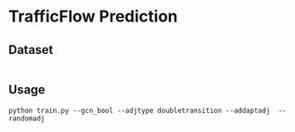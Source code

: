 # TrafficFlow Prediction
## Dataset
```shell

```
## Usage
```shell
python train.py --gcn_bool --adjtype doubletransition --addaptadj  --randomadj
```
